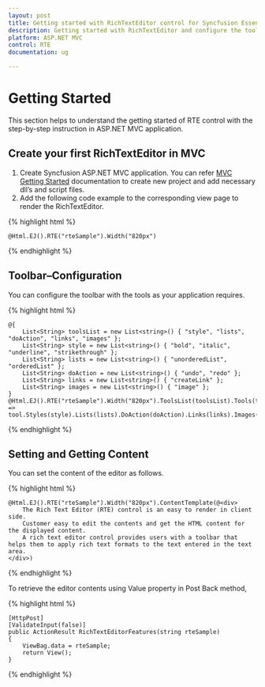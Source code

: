 ```yaml
---
layout: post
title: Getting started with RichTextEditor control for Syncfusion Essential ASP.NET MVC
description: Getting started with RichTextEditor and configure the toolbar and other functionalities.
platform: ASP.NET MVC
control: RTE
documentation: ug

---
```

# Getting Started

This section helps to understand the getting started of RTE control with the step-by-step instruction in ASP.NET MVC application.

## Create your first RichTextEditor in MVC

1.  Create Syncfusion ASP.NET MVC application. You can refer [MVC Getting Started](http://help.syncfusion.com/aspnetmvc/getting-started) documentation to create new project and add necessary dll’s and script files.
2.	Add the following code example to the corresponding view page to render the RichTextEditor.

{% highlight html %}
    
    @Html.EJ().RTE("rteSample").Width("820px")
    	
{% endhighlight %}

## Toolbar–Configuration

You can configure the toolbar with the tools as your application requires.

{% highlight html %}

    @{
        List<String> toolsList = new List<string>() { "style", "lists", "doAction", "links", "images" };
        List<String> style = new List<string>() { "bold", "italic", "underline", "strikethrough" };
        List<String> lists = new List<string>() { "unorderedList", "orderedList" };
        List<String> doAction = new List<string>() { "undo", "redo" };
        List<String> links = new List<string>() { "createLink" };
        List<String> images = new List<string>() { "image" };
    }
    @Html.EJ().RTE("rteSample").Width("820px").ToolsList(toolsList).Tools(tool => tool.Styles(style).Lists(lists).DoAction(doAction).Links(links).Images(images))

{% endhighlight %}

## Setting and Getting Content

You can set the content of the editor as follows.

{% highlight html %}

    @Html.EJ().RTE("rteSample").Width("820px").ContentTemplate(@<div>
        The Rich Text Editor (RTE) control is an easy to render in client side.
        Customer easy to edit the contents and get the HTML content for the displayed content.
        A rich text editor control provides users with a toolbar that helps them to apply rich text formats to the text entered in the text area.
    </div>)
   
{% endhighlight %}

To retrieve the editor contents using Value property in Post Back method,

{% highlight html %}

    [HttpPost]
    [ValidateInput(false)]
    public ActionResult RichTextEditorFeatures(string rteSample)
    {
        ViewBag.data = rteSample;
        return View();
    } 
   
{% endhighlight %}

    